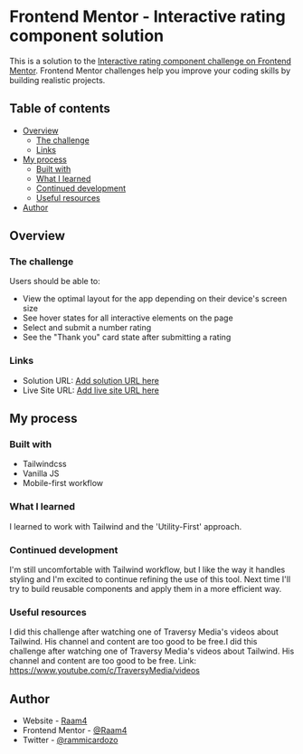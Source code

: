 # Frontend Mentor - Interactive rating component solution

This is a solution to the [Interactive rating component challenge on Frontend Mentor](https://www.frontendmentor.io/challenges/interactive-rating-component-koxpeBUmI). Frontend Mentor challenges help you improve your coding skills by building realistic projects. 

## Table of contents

- [Overview](#overview)
  - [The challenge](#the-challenge)
  - [Links](#links)
- [My process](#my-process)
  - [Built with](#built-with)
  - [What I learned](#what-i-learned)
  - [Continued development](#continued-development)
  - [Useful resources](#useful-resources)
- [Author](#author)

## Overview

### The challenge

Users should be able to:

- View the optimal layout for the app depending on their device's screen size
- See hover states for all interactive elements on the page
- Select and submit a number rating
- See the "Thank you" card state after submitting a rating

### Links

- Solution URL: [Add solution URL here](https://your-solution-url.com)
- Live Site URL: [Add live site URL here](https://your-live-site-url.com)

## My process

### Built with

- Tailwindcss
- Vanilla JS
- Mobile-first workflow

### What I learned

I learned to work with Tailwind and the 'Utility-First' approach.

### Continued development

I'm still uncomfortable with Tailwind workflow, but I like the way it handles styling and I'm excited to continue refining the use of this tool.
Next time I'll try to build reusable components and apply them in a more efficient way.

### Useful resources

I did this challenge after watching one of Traversy Media's videos about Tailwind. His channel and content are too good to be free.I did this challenge after watching one of Traversy Media's videos about Tailwind. His channel and content are too good to be free. Link: https://www.youtube.com/c/TraversyMedia/videos

## Author

- Website - [Raam4](https://portfolio-rcardozo.web.app)
- Frontend Mentor - [@Raam4](https://www.frontendmentor.io/profile/yourusername)
- Twitter - [@rammicardozo](https://www.twitter.com/rammicardozo)
